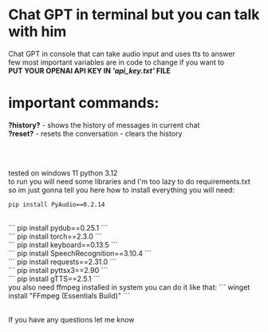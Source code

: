 # Chat GPT in terminal but you can talk with him
 Chat GPT in console that can take audio input and uses tts to answer
<br />
few most important variables are in code to change if you want to
<br />
**PUT YOUR OPENAI API KEY IN _'api_key.txt'_ FILE**

# important commands:
**?history?** - shows the history of messages in current chat
<br />
**?reset?** - resets the conversation - clears the history

<br />
<br />

tested on windows 11 python 3.12 
<br />
to run you will need some libraries and I'm too lazy to do requirements.txt so im just gonna tell you here how to install everything you will need:
```
pip install PyAudio==0.2.14
```
<br />
```
pip install pydub==0.25.1
```
<br />
```
pip install torch==2.3.0
```
<br />
```
pip install keyboard==0.13.5
```
<br />
```
pip install SpeechRecognition==3.10.4
```
<br />
```
pip install requests==2.31.0
```
<br />
```
pip install pyttsx3==2.90
```
<br />
```
pip install gTTS==2.5.1
```
<br />
you also need ffmpeg installed in system
you can do it like that:
```
winget install "FFmpeg (Essentials Build)"
```
<br />
<br />

If you have any questions let me know
